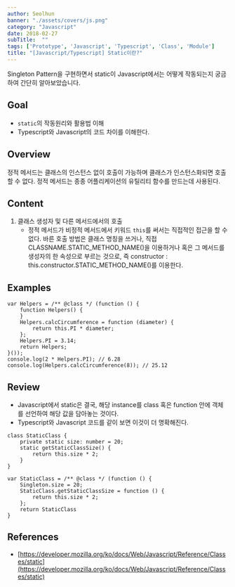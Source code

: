 ```yaml
---
author: Seolhun
banner: "./assets/covers/js.png"
category: "Javascript"
date: 2018-02-27
subTitle:  ""
tags: ['Prototype', 'Javascript', 'Typescript', 'Class', 'Module']
title: "[Javascript/Typescript] Static이란?"
---
```


Singleton Pattern을 구현하면서 static이 Javascript에서는 어떻게 작동되는지 궁금하여 간단히 알아보았습니다.

## Goal
- `static`의 작동원리와 활용법 이해
- Typescript와 Javascript의 코드 차이를 이해한다.

## Overview
정적 메서드는 클래스의 인스턴스 없이 호출이 가능하며 클래스가 인스턴스화되면 호출할 수 없다. 정적 메서드는 종종 어플리케이션의 유틸리티 함수를 만드는데 사용된다.

## Content
1. 클래스 생성자 및 다른 메서드에서의 호출
    - 정적 메서드가 비정적 메서드에서 키워드 `this`를 써서는 직접적인 접근을 할 수 없다. 바른 호출 방법은 클래스 명칭을 쓰거나, 직접 CLASSNAME.STATIC_METHOD_NAME()을 이용하거나 혹은 그 메서드를 생성자의 한 속성으로 부르는 것으로, 즉 constructor : this.constructor.STATIC_METHOD_NAME()를 이용한다.

## Examples
```tsx
var Helpers = /** @class */ (function () {
    function Helpers() {
    }
    Helpers.calcCircumference = function (diameter) {
        return this.PI * diameter;
    };
    Helpers.PI = 3.14;
    return Helpers;
}());
console.log(2 * Helpers.PI); // 6.28
console.log(Helpers.calcCircumference(8)); // 25.12
```

## Review
- Javascript에서 static은 결국, 해당 instance를 class 혹은 function 안에 객체를 선언하여 해당 값을 담아놓는 것이다.
- Typescript와 Javascript 코드를 같이 보면 이것이 더 명확해진다.
```tsx
class StaticClass {
    private static size: number = 20;
    static getStaticClassSize() {
        return this.size * 2;
    }
}
```
```tsx
var StaticClass = /** @class */ (function () {
    Singleton.size = 20;
    StaticClass.getStaticClassSize = function () {
        return this.size * 2;
    };
    return StaticClass
}
```

## References
- [https://developer.mozilla.org/ko/docs/Web/Javascript/Reference/Classes/static](https://developer.mozilla.org/ko/docs/Web/Javascript/Reference/Classes/static)
